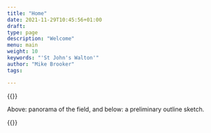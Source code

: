 ```yaml
---
title: "Home"
date: 2021-11-29T10:45:56+01:00
draft: 
type: page
description: "Welcome"
menu: main
weight: 10
keywords: "'St John's Walton'"
author: "Mike Brooker"
tags:

---
```


{{<responsive-img img="/img/panorama.jpg" text="The field" >}}

Above: panorama of the field, and below: a preliminary outline sketch.


{{<responsive-img img="/img/sketchMar23.png" text="Preliminary sketch" >}}


